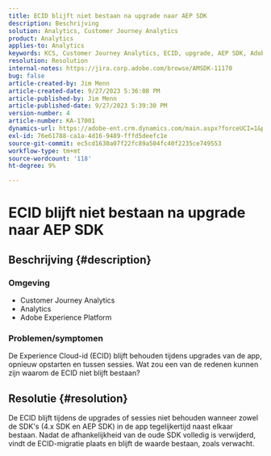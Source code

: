```yaml
---
title: ECID blijft niet bestaan na upgrade naar AEP SDK
description: Beschrijving
solution: Analytics, Customer Journey Analytics
product: Analytics
applies-to: Analytics
keywords: KCS, Customer Journey Analytics, ECID, upgrade, AEP SDK, Adobe Experience Platform, Experience Cloud-id
resolution: Resolution
internal-notes: https://jira.corp.adobe.com/browse/AMSDK-11170
bug: false
article-created-by: Jim Menn
article-created-date: 9/27/2023 5:36:08 PM
article-published-by: Jim Menn
article-published-date: 9/27/2023 5:39:30 PM
version-number: 4
article-number: KA-17001
dynamics-url: https://adobe-ent.crm.dynamics.com/main.aspx?forceUCI=1&pagetype=entityrecord&etn=knowledgearticle&id=e48bd550-5c5d-ee11-be6f-6045bd006268
exl-id: 76e61788-ca1a-4d16-9489-fffd5deefc1e
source-git-commit: ec5cd1630a07f22fc89a504fc40f2235ce749553
workflow-type: tm+mt
source-wordcount: '118'
ht-degree: 9%

---
```


# ECID blijft niet bestaan na upgrade naar AEP SDK

## Beschrijving {#description}


### <b>Omgeving</b>

- Customer Journey Analytics
- Analytics
- Adobe Experience Platform




### <b>Problemen/symptomen</b>

De Experience Cloud-id (ECID) blijft behouden tijdens upgrades van de app, opnieuw opstarten en tussen sessies. Wat zou een van de redenen kunnen zijn waarom de ECID niet blijft bestaan?


## Resolutie {#resolution}


De ECID blijft tijdens de upgrades of sessies niet behouden wanneer zowel de SDK&#39;s (4.x SDK en AEP SDK) in de app tegelijkertijd naast elkaar bestaan. Nadat de afhankelijkheid van de oude SDK volledig is verwijderd, vindt de ECID-migratie plaats en blijft de waarde bestaan, zoals verwacht.
